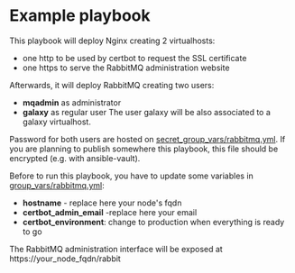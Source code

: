 Example playbook 
=======
This playbook will deploy Nginx creating 2 virtualhosts:
* one http to be used by certbot to request the SSL certificate
* one https to serve the RabbitMQ administration website

Afterwards, it will deploy RabbitMQ creating two users:
* __mqadmin__ as administrator
* __galaxy__ as regular user
The user galaxy will be also associated to a galaxy virtualhost.

Password for both users are hosted on [secret_group_vars/rabbitmq.yml](secret_group_vars/rabbitmq.yml).
If you are planning to publish somewhere this playbook, this file should be encrypted (e.g. with ansible-vault).

Before to run this playbook, you have to update some variables in [group_vars/rabbitmq.yml](group_vars/rabbitmq.yml):
* __hostname__ - replace here your node's fqdn
* __certbot_admin_email__ -replace here your email
* __certbot_environment__: change to production when everything is ready to go

The RabbitMQ administration interface will be exposed at https://your_node_fqdn/rabbit
